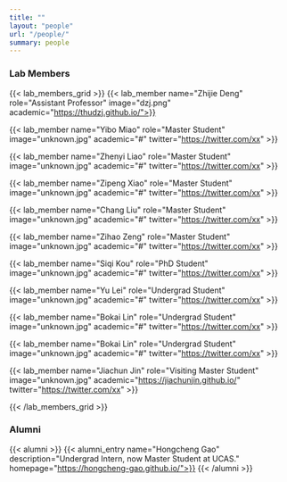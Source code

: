 ```yaml
---
title: ""
layout: "people"
url: "/people/"
summary: people
---
```


### Lab Members

{{< lab_members_grid >}}
{{< lab_member name="Zhijie Deng" role="Assistant Professor" image="dzj.png" academic="https://thudzj.github.io/">}}

{{< lab_member name="Yibo Miao" role="Master Student" image="unknown.jpg" academic="#" twitter="https://twitter.com/xx" >}}

{{< lab_member name="Zhenyi Liao" role="Master Student" image="unknown.jpg" academic="#" twitter="https://twitter.com/xx" >}}

{{< lab_member name="Zipeng Xiao" role="Master Student" image="unknown.jpg" academic="#" twitter="https://twitter.com/xx" >}}

{{< lab_member name="Chang Liu" role="Master Student" image="unknown.jpg" academic="#" twitter="https://twitter.com/xx" >}}

{{< lab_member name="Zihao Zeng" role="Master Student" image="unknown.jpg" academic="#" twitter="https://twitter.com/xx" >}}

{{< lab_member name="Siqi Kou" role="PhD Student" image="unknown.jpg" academic="#" twitter="https://twitter.com/xx" >}}

{{< lab_member name="Yu Lei" role="Undergrad Student" image="unknown.jpg" academic="#" twitter="https://twitter.com/xx" >}}

{{< lab_member name="Bokai Lin" role="Undergrad Student" image="unknown.jpg" academic="#" twitter="https://twitter.com/xx" >}}

{{< lab_member name="Bokai Lin" role="Undergrad Student" image="unknown.jpg" academic="#" twitter="https://twitter.com/xx" >}}

{{< lab_member name="Jiachun Jin" role="Visiting Master Student" image="unknown.jpg" academic="https://jiachunjin.github.io/" twitter="https://twitter.com/xx" >}}

{{< /lab_members_grid >}}

### Alumni
{{< alumni >}}
{{< alumni_entry name="Hongcheng Gao" description="Undergrad Intern, now Master Student at UCAS." homepage="https://hongcheng-gao.github.io/">}}
{{< /alumni >}}
